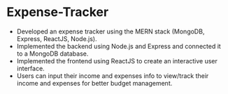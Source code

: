 # Expense-Tracker
- Developed an expense tracker using the MERN stack (MongoDB, Express, ReactJS, Node.js).
- Implemented the backend using Node.js and Express and connected it to a MongoDB database.
- Implemented the frontend using ReactJS to create an interactive user interface.
- Users can input their income and expenses info to view/track their income and expenses for
better budget management.
